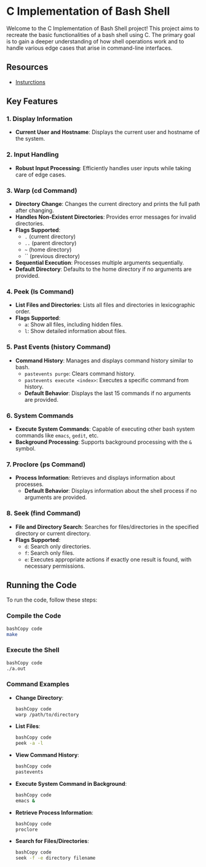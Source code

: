 # C Implementation of Bash Shell

Welcome to the C Implementation of Bash Shell project! This project aims to recreate the basic functionalities of a bash shell using C. The primary goal is to gain a deeper understanding of how shell operations work and to handle various edge cases that arise in command-line interfaces.

## Resources
- [Insturctions](https://karthikv1392.github.io/cs3301_osn/mini-projects/mp1)

## Key Features

### 1. Display Information

- **Current User and Hostname**: Displays the current user and hostname of the system.

### 2. Input Handling

- **Robust Input Processing**: Efficiently handles user inputs while taking care of edge cases.

### 3. Warp (cd Command)

- **Directory Change**: Changes the current directory and prints the full path after changing.
- **Handles Non-Existent Directories**: Provides error messages for invalid directories.
- **Flags Supported**:
    - `.` (current directory)
    - `..` (parent directory)
    - `~` (home directory)
    - `` (previous directory)
- **Sequential Execution**: Processes multiple arguments sequentially.
- **Default Directory**: Defaults to the home directory if no arguments are provided.

### 4. Peek (ls Command)

- **List Files and Directories**: Lists all files and directories in lexicographic order.
- **Flags Supported**:
    - `a`: Show all files, including hidden files.
    - `l`: Show detailed information about files.

### 5. Past Events (history Command)

- **Command History**: Manages and displays command history similar to bash.
    - `pastevents purge`: Clears command history.
    - `pastevents execute <index>`: Executes a specific command from history.
    - **Default Behavior**: Displays the last 15 commands if no arguments are provided.

### 6. System Commands

- **Execute System Commands**: Capable of executing other bash system commands like `emacs`, `gedit`, etc.
- **Background Processing**: Supports background processing with the `&` symbol.

### 7. Proclore (ps Command)

- **Process Information**: Retrieves and displays information about processes.
    - **Default Behavior**: Displays information about the shell process if no arguments are provided.

### 8. Seek (find Command)

- **File and Directory Search**: Searches for files/directories in the specified directory or current directory.
- **Flags Supported**:
    - `d`: Search only directories.
    - `f`: Search only files.
    - `e`: Executes appropriate actions if exactly one result is found, with necessary permissions.
## Running the Code

To run the code, follow these steps:

### Compile the Code

```bash
bashCopy code
make

```

### Execute the Shell

```bash
bashCopy code
./a.out

```

### Command Examples

- **Change Directory**:
    
    ```bash
    bashCopy code
    warp /path/to/directory
    
    ```
    
- **List Files**:
    
    ```bash
    bashCopy code
    peek -a -l
    
    ```
    
- **View Command History**:
    
    ```bash
    bashCopy code
    pastevents
    
    ```
    
- **Execute System Command in Background**:
    
    ```bash
    bashCopy code
    emacs &
    
    ```
    
- **Retrieve Process Information**:
    
    ```bash
    bashCopy code
    proclore
    
    ```
    
- **Search for Files/Directories**:
    
    ```bash
    bashCopy code
    seek -f -e directory filename
    
    ```
    

